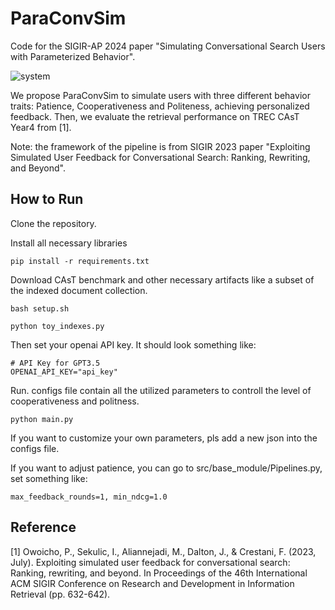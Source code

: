 # ParaConvSim
Code for the SIGIR-AP 2024 paper "Simulating Conversational Search Users with Parameterized Behavior".


![system](https://github.com/user-attachments/assets/16a4c961-a859-4173-b8ce-c24f55db46c2)

We propose ParaConvSim to simulate users with three different behavior traits: Patience, Cooperativeness and Politeness, achieving personalized feedback. 
Then, we evaluate the retrieval performance on TREC CAsT Year4 from [1].

Note: the framework of the pipeline is from SIGIR 2023 paper "Exploiting Simulated User Feedback for Conversational Search: Ranking, Rewriting, and Beyond".

## How to Run

Clone the repository.

Install all necessary libraries

```
pip install -r requirements.txt
```

Download CAsT benchmark and other necessary artifacts like a subset of the indexed document collection.

```
bash setup.sh

python toy_indexes.py
```

Then set your openai API key. It should look something like:
```
# API Key for GPT3.5
OPENAI_API_KEY="api_key"
```

Run. configs file contain all the utilized parameters to controll the level of cooperativeness and politness.

```
python main.py
```

If you want to customize your own parameters, pls add a new json into the configs file.

If you want to adjust patience, you can go to src/base_module/Pipelines.py, set something like:


```
max_feedback_rounds=1, min_ndcg=1.0
```














## Reference
[1] Owoicho, P., Sekulic, I., Aliannejadi, M., Dalton, J., & Crestani, F. (2023, July). Exploiting simulated user feedback for conversational search: Ranking, rewriting, and beyond. In Proceedings of the 46th International ACM SIGIR Conference on Research and Development in Information Retrieval (pp. 632-642).
